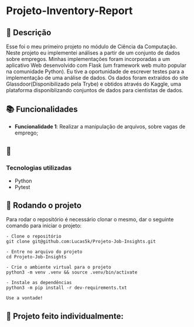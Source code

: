 # Projeto-Inventory-Report

## :memo: Descrição
<p>Esse foi o meu primeiro projeto no módulo de Ciência da Computação. Neste projeto eu implementei análises a partir de um conjunto de dados sobre empregos. Minhas implementações foram incorporadas a um aplicativo Web desenvolvido com Flask (um framework web muito popular na comunidade Python). Eu tive a oportunidade de escrever testes para a implementação de uma análise de dados. Os dados foram extraídos do site Glassdoor(Disponibilizado pela Trybe) e obtidos através do Kaggle, uma plataforma disponiblizando conjuntos de dados para cientistas de dados.</p>

## :books: Funcionalidades
* <b>Funcionalidade 1</b>: Realizar a manipulação de arquivos, sobre vagas de emprego;

## :wrench: <h3>Tecnologias utilizadas</h3>
* Python
* Pytest

## :rocket: Rodando o projeto
Para rodar o repositório é necessário clonar o mesmo, dar o seguinte comando para iniciar o projeto:
```
- Clone o repositório
git clone git@github.com:Lucas5k/Projeto-Job-Insights.git

- Entre no arquivo do projeto
cd Projeto-Job-Insights

- Crie o ambiente virtual para o projeto
python3 -m venv .venv && source .venv/bin/activate

- Instale as dependências
python3 -m pip install -r dev-requirements.txt

Use a vontade!

```
<!-- ## :soon: Implementação futura
* O que será implementado na próxima sprint? -->

## :handshake: Projeto feito individualmente:

<!-- ## :dart: Status do projeto -->

